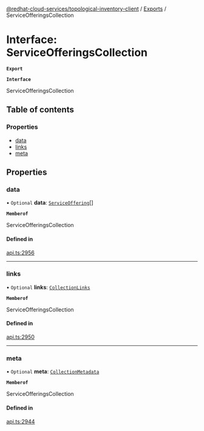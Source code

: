 [@redhat-cloud-services/topological-inventory-client](../README.md) / [Exports](../modules.md) / ServiceOfferingsCollection

# Interface: ServiceOfferingsCollection

**`Export`**

**`Interface`**

ServiceOfferingsCollection

## Table of contents

### Properties

- [data](ServiceOfferingsCollection.md#data)
- [links](ServiceOfferingsCollection.md#links)
- [meta](ServiceOfferingsCollection.md#meta)

## Properties

### data

• `Optional` **data**: [`ServiceOffering`](ServiceOffering.md)[]

**`Memberof`**

ServiceOfferingsCollection

#### Defined in

[api.ts:2956](https://github.com/RedHatInsights/javascript-clients/blob/master/packages/topological-inventory/api.ts#L2956)

___

### links

• `Optional` **links**: [`CollectionLinks`](CollectionLinks.md)

**`Memberof`**

ServiceOfferingsCollection

#### Defined in

[api.ts:2950](https://github.com/RedHatInsights/javascript-clients/blob/master/packages/topological-inventory/api.ts#L2950)

___

### meta

• `Optional` **meta**: [`CollectionMetadata`](CollectionMetadata.md)

**`Memberof`**

ServiceOfferingsCollection

#### Defined in

[api.ts:2944](https://github.com/RedHatInsights/javascript-clients/blob/master/packages/topological-inventory/api.ts#L2944)
